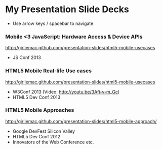 My Presentation Slide Decks
===================

- Use arrow keys / spacebar to navigate

### Mobile <3 JavaScript: Hardware Access & Device APIs

http://girliemac.github.com/presentation-slides/html5-mobile-usecases

- JS Conf 2013

### HTML5 Mobile Real-life Use cases

http://girliemac.github.com/presentation-slides/html5-mobile-usecases

- W3Conf 2013 (Video: http://youtu.be/3Afi-v-m_Gc)
- HTML5 Dev Conf 2013

### HTML5 Mobile Approaches

http://girliemac.github.com/presentation-slides/html5-mobile-approach/

- Google DevFest Silicon Valley
- HTML5 Dev Conf 2012
- Innovators of the Web Conference
etc.
